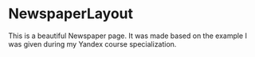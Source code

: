 # NewspaperLayout
This is a beautiful Newspaper page.
It was made based on the example I was given during my Yandex course specialization.
